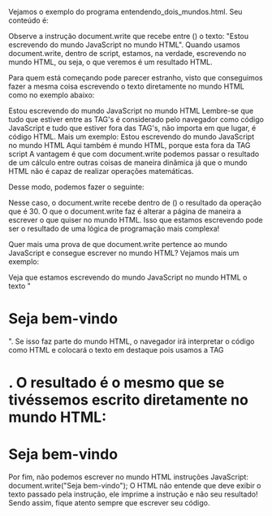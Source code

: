 Vejamos o exemplo do programa entendendo_dois_mundos.html. Seu conteúdo é:

<meta charset="UTF-8">
<script>
    document.write("Estou escrevendo do mundo JavaScript no mundo HTML");
</script>
Observe a instrução document.write que recebe entre () o texto: "Estou escrevendo do mundo JavaScript no mundo HTML". Quando usamos document.write, dentro de script, estamos, na verdade, escrevendo no mundo HTML, ou seja, o que veremos é um resultado HTML.

Para quem está começando pode parecer estranho, visto que conseguimos fazer a mesma coisa escrevendo o texto diretamente no mundo HTML como no exemplo abaixo:

<meta charset="UTF-8">
Estou escrevendo do mundo JavaScript no mundo HTML
<script>

</script>
Lembre-se que tudo que estiver entre as TAG's <script> e </script> é considerado pelo navegador como código JavaScript e tudo que estiver fora das TAG's, não importa em que lugar, é código HTML. Mais um exemplo:

<meta charset="UTF-8">
Estou escrevendo do mundo JavaScript no mundo HTML
<script>

</script>
Aqui também é mundo HTML, porque esta fora da TAG script
A vantagem é que com document.write podemos passar o resultado de um cálculo entre outras coisas de maneira dinâmica já que o mundo HTML não é capaz de realizar operações matemáticas.

Desse modo, podemos fazer o seguinte:

<meta charset="UTF-8">
<script>
    document.write(10 + 20);
</script>
Nesse caso, o document.write recebe dentro de () o resultado da operação que é 30. O que o document.write faz é alterar a página de maneira a escrever o que quiser no mundo HTML. Isso que estamos escrevendo pode ser o resultado de uma lógica de programação mais complexa!

Quer mais uma prova de que document.write pertence ao mundo JavaScript e consegue escrever no mundo HTML? Vejamos mais um exemplo:

<meta charset="UTF-8">
<script>
    document.write("<h1>Seja bem-vindo</h1>");
</script>
Veja que estamos escrevendo do mundo JavaScript no mundo HTML o texto "<h1>Seja bem-vindo</h1>". Se isso faz parte do mundo HTML, o navegador irá interpretar o código como HTML e colocará o texto em destaque pois usamos a TAG <h1>. O resultado é o mesmo que se tivéssemos escrito diretamente no mundo HTML:

<meta charset="UTF-8">
<h1>Seja bem-vindo</h1>
<script>
</script>
Por fim, não podemos escrever no mundo HTML instruções JavaScript:

<meta charset="UTF-8">
document.write("Seja bem-vindo");
<script>
</script>
O HTML não entende que deve exibir o texto passado pela instrução, ele imprime a instrução e não seu resultado! Sendo assim, fique atento sempre que escrever seu código.